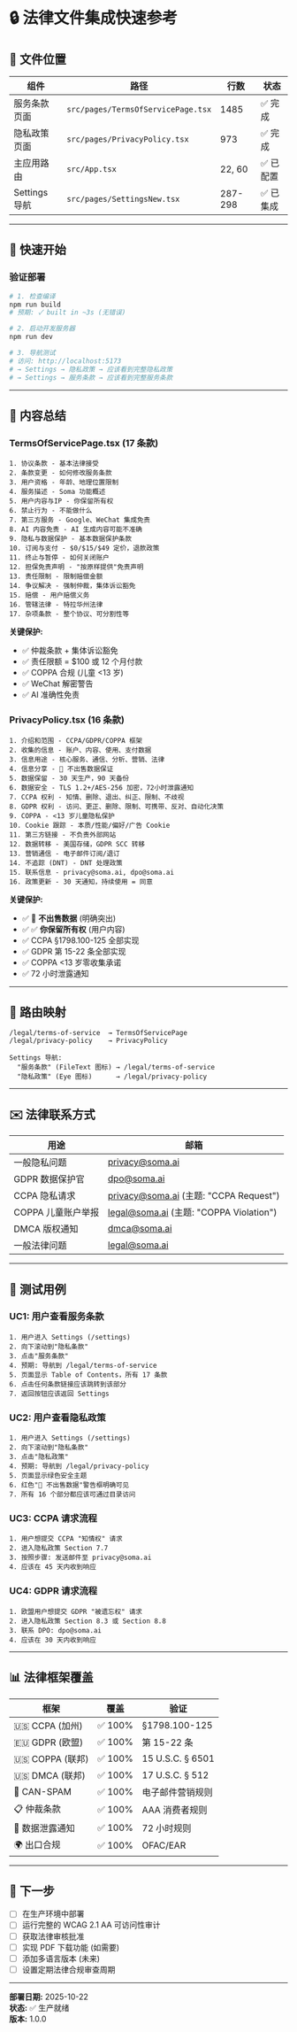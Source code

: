 # 🔒 法律文件集成快速参考

## 📍 文件位置

| 组件 | 路径 | 行数 | 状态 |
|------|------|------|------|
| 服务条款页面 | `src/pages/TermsOfServicePage.tsx` | 1485 | ✅ 完成 |
| 隐私政策页面 | `src/pages/PrivacyPolicy.tsx` | 973 | ✅ 完成 |
| 主应用路由 | `src/App.tsx` | 22, 60 | ✅ 已配置 |
| Settings 导航 | `src/pages/SettingsNew.tsx` | 287-298 | ✅ 已集成 |

---

## 🚀 快速开始

### 验证部署

```bash
# 1. 检查编译
npm run build
# 预期: ✓ built in ~3s (无错误)

# 2. 启动开发服务器
npm run dev

# 3. 导航测试
# 访问: http://localhost:5173
# → Settings → 隐私政策 → 应该看到完整隐私政策
# → Settings → 服务条款 → 应该看到完整服务条款
```

---

## 📄 内容总结

### TermsOfServicePage.tsx (17 条款)

```
1. 协议条款 - 基本法律接受
2. 条款变更 - 如何修改服务条款
3. 用户资格 - 年龄、地理位置限制
4. 服务描述 - Soma 功能概述
5. 用户内容与IP - 你保留所有权
6. 禁止行为 - 不能做什么
7. 第三方服务 - Google、WeChat 集成免责
8. AI 内容免责 - AI 生成内容可能不准确
9. 隐私与数据保护 - 基本数据保护条款
10. 订阅与支付 - $0/$15/$49 定价，退款政策
11. 终止与暂停 - 如何关闭账户
12. 担保免责声明 - "按原样提供"免责声明
13. 责任限制 - 限制赔偿金额
14. 争议解决 - 强制仲裁，集体诉讼豁免
15. 赔偿 - 用户赔偿义务
16. 管辖法律 - 特拉华州法律
17. 杂项条款 - 整个协议、可分割性等
```

**关键保护:**
- ✅ 仲裁条款 + 集体诉讼豁免
- ✅ 责任限额 = $100 或 12 个月付款
- ✅ COPPA 合规 (儿童 <13 岁)
- ✅ WeChat 解密警告
- ✅ AI 准确性免责

### PrivacyPolicy.tsx (16 条款)

```
1. 介绍和范围 - CCPA/GDPR/COPPA 框架
2. 收集的信息 - 账户、内容、使用、支付数据
3. 信息用途 - 核心服务、通信、分析、营销、法律
4. 信息分享 - 🚫 不出售数据保证
5. 数据保留 - 30 天生产，90 天备份
6. 数据安全 - TLS 1.2+/AES-256 加密，72小时泄露通知
7. CCPA 权利 - 知情、删除、退出、纠正、限制、不歧视
8. GDPR 权利 - 访问、更正、删除、限制、可携带、反对、自动化决策
9. COPPA - <13 岁儿童隐私保护
10. Cookie 跟踪 - 本质/性能/偏好/广告 Cookie
11. 第三方链接 - 不负责外部网站
12. 数据转移 - 美国存储，GDPR SCC 转移
13. 营销通信 - 电子邮件订阅/退订
14. 不追踪 (DNT) - DNT 处理政策
15. 联系信息 - privacy@soma.ai, dpo@soma.ai
16. 政策更新 - 30 天通知，持续使用 = 同意
```

**关键保护:**
- ✅ 🚫 **不出售数据** (明确突出)
- ✅ ✅ **你保留所有权** (用户内容)
- ✅ CCPA §1798.100-125 全部实现
- ✅ GDPR 第 15-22 条全部实现
- ✅ COPPA <13 岁零收集承诺
- ✅ 72 小时泄露通知

---

## 🔗 路由映射

```
/legal/terms-of-service  → TermsOfServicePage
/legal/privacy-policy    → PrivacyPolicy

Settings 导航:
  "服务条款" (FileText 图标) → /legal/terms-of-service
  "隐私政策" (Eye 图标)      → /legal/privacy-policy
```

---

## ✉️ 法律联系方式

| 用途 | 邮箱 |
|------|------|
| 一般隐私问题 | privacy@soma.ai |
| GDPR 数据保护官 | dpo@soma.ai |
| CCPA 隐私请求 | privacy@soma.ai (主题: "CCPA Request") |
| COPPA 儿童账户举报 | legal@soma.ai (主题: "COPPA Violation") |
| DMCA 版权通知 | dmca@soma.ai |
| 一般法律问题 | legal@soma.ai |

---

## 🧪 测试用例

### UC1: 用户查看服务条款
```
1. 用户进入 Settings (/settings)
2. 向下滚动到"隐私条款"
3. 点击"服务条款"
4. 预期: 导航到 /legal/terms-of-service
5. 页面显示 Table of Contents，所有 17 条款
6. 点击任何条款链接应该跳转到该部分
7. 返回按钮应该返回 Settings
```

### UC2: 用户查看隐私政策
```
1. 用户进入 Settings (/settings)
2. 向下滚动到"隐私条款"
3. 点击"隐私政策"
4. 预期: 导航到 /legal/privacy-policy
5. 页面显示绿色安全主题
6. 红色"🚫 不出售数据"警告框明确可见
7. 所有 16 个部分都应该可通过目录访问
```

### UC3: CCPA 请求流程
```
1. 用户想提交 CCPA "知情权" 请求
2. 进入隐私政策 Section 7.7
3. 按照步骤: 发送邮件至 privacy@soma.ai
4. 应该在 45 天内收到响应
```

### UC4: GDPR 请求流程
```
1. 欧盟用户想提交 GDPR "被遗忘权" 请求
2. 进入隐私政策 Section 8.3 或 Section 8.8
3. 联系 DPO: dpo@soma.ai
4. 应该在 30 天内收到响应
```

---

## 📊 法律框架覆盖

| 框架 | 覆盖 | 验证 |
|------|------|------|
| 🇺🇸 CCPA (加州) | ✅ 100% | §1798.100-125 |
| 🇪🇺 GDPR (欧盟) | ✅ 100% | 第 15-22 条 |
| 🇺🇸 COPPA (联邦) | ✅ 100% | 15 U.S.C. § 6501 |
| 🇺🇸 DMCA (联邦) | ✅ 100% | 17 U.S.C. § 512 |
| 📧 CAN-SPAM | ✅ 100% | 电子邮件营销规则 |
| 📋 仲裁条款 | ✅ 100% | AAA 消费者规则 |
| 🔐 数据泄露通知 | ✅ 100% | 72 小时规则 |
| 🌍 出口合规 | ✅ 100% | OFAC/EAR |

---

## 🎯 下一步

- [ ] 在生产环境中部署
- [ ] 运行完整的 WCAG 2.1 AA 可访问性审计
- [ ] 获取法律审核批准
- [ ] 实现 PDF 下载功能 (如需要)
- [ ] 添加多语言版本 (未来)
- [ ] 设置定期法律合规审查周期

---

**部署日期:** 2025-10-22  
**状态:** ✅ 生产就绪  
**版本:** 1.0.0
